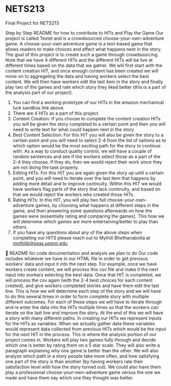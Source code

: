 # NETS213
Final Project for NETS213

Step by Step README for how to contribute to HITs and Play the Game
Our project is called Textel and is a crowdsourced choose-your-own-adventure game. A choose-your-own adventure game is a text-based game that allows readers to make choices and affect what happens next in the story. The goal of this project is to create such a game through crowdsourcing. Note that we have 4 different HITs and the different HITs will be live at different times based on the data that we gather. We will first start with the content creation HIT, and once enough content has been created we will move on to aggregating the data and having workers select the best content. We will then have workers edit the last item in the story and finally play two of the games and rate which story they liked better (this is a part of the analysis part of our project). 

1. You can find a working prototype of our HITs in the amazon mechanical turk sandbox link above. 
2. There are 4 HITs as a part of this project. 
3. Content Creation: If you choose to complete the content creation HITs you will be given the story completed to a certain point and then you will need to write text for what could happen next in the story
4. Best Content Selection: For this HIT you will also be given the story to a certain point and you will need to select 2-4 from the list of options as to which option would be the most exciting path for the story to continue with. As a way to conduct quality control, we will have a couple of random sentences and see if the workers select those as a part of the 2-4 they choose. If they do, then we would reject their work since they are not doing the task properly. 
5. Editing HITs: For this HIT you are again given the story up until a certain point, and you will need to iterate over the last item that happens by adding more detail and to improve continuity. Within this HIT we would have workers flag parts of the story that lack continuity, and based on that we would reject the workers who created those HITs. 
6. Rating HITs: In this HIT, you will play two full choose-your-own-adventure games, by choosing what happens at different steps in the game, and then answering some questions afterwards on how the games were (essentially rating and comparing the games). This how we will determine which games are more entertaining/better to play than others. 
7. If you have any questions about any of the above steps when completing our HITS please reach out to Mythili Bhethanabotla at mythilib@seas.upenn.edu


README for code documentation and analysis we plan to do
	Our code includes whatever we have in our HTML file in order to get previous workers’ data and input it into the next step. For example, once we have workers create content, we will process this csv file and make it the next input into workers selecting the best data. Once that HIT is completed, we will process the csv again (with the 2-4 best choices for each content created), and give workers completed stories and have them edit the last line. This is how we will determine each step of the story and we will have to do this several times in order to form complete story with multiple different outcomes. For each of these steps we will have to iterate through and re enter the data into the HITs multiple times so that the workers can iterate on the last line and improve the story. At the end of this we will have a story with many different paths. In creating our HITs we represent inputs for the HITs as variables. When we actually gather data these variables would represent data collected from previous HITs which would be the input for the next HIT in the process. 
	This is where the analysis portion of our project comes in. Workers will play two games fully through and decide which one is better by rating them on a 5 star scale. They will also write a paragraph explaining why one game is better than the other. We will also analyze which path in a story people take more often, and how satisfying one part of the story is than another (by having workers rate their satisfaction level with how the story turned out). We could also have them play a professional choose-your-own-adventure game versus the one we made and have them say which one they thought was better. 
